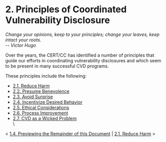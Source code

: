 # 2. Principles of Coordinated Vulnerability Disclosure 

*Change your opinions, keep to your principles; change your leaves, keep
intact your roots.*\
*--* *Victor Hugo*

Over the years, the CERT/CC has identified a number of principles that
guide our efforts in coordinating vulnerability disclosures and which
seem to be present in many successful CVD programs.

These principles include the following:

-   [2.1. Reduce Harm](2.1.-Reduce-Harm_47677451.md)
-   [2.2. Presume Benevolence](2.2.-Presume-Benevolence_47677452.md)
-   [2.3. Avoid Surprise](2.3.-Avoid-Surprise_47677453.md)
-   [2.4. Incentivize Desired
    Behavior](2.4.-Incentivize-Desired-Behavior_47677454.md)
-   [2.5. Ethical
    Considerations](2.5.-Ethical-Considerations_47677455.md)
-   [2.6. Process Improvement](2.6.-Process-Improvement_47677456.md)
-   [2.7. CVD as a Wicked
    Problem](2.7.-CVD-as-a-Wicked-Problem_47677457.md)\
    \

\< [1.4. Previewing the Remainder of this
Document](1.4.-Previewing-the-Remainder-of-this-Document_47677449.md)
\| [2.1. Reduce Harm](2.1.-Reduce-Harm_47677451.md) \>


